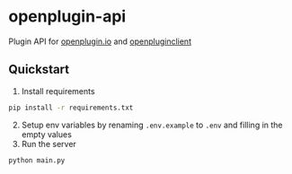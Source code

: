 # openplugin-api
Plugin API for [openplugin.io](https://www.openplugin.io/) and [openpluginclient](https://github.com/OpenPluginACI/openplugin#client)

## Quickstart
1. Install requirements
```bash
pip install -r requirements.txt
```
2. Setup env variables by renaming `.env.example` to `.env` and filling in the empty values
3. Run the server
```bash
python main.py
```

